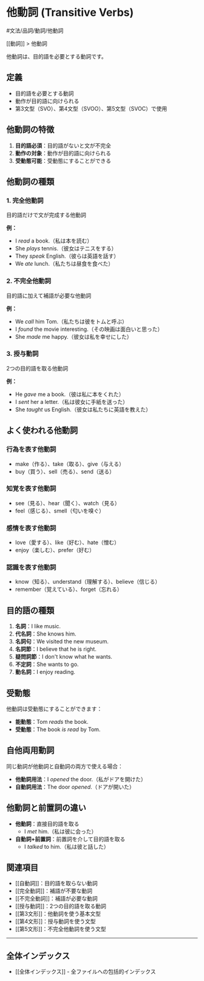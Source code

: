 ﻿# 他動詞 (Transitive Verbs)

#文法/品詞/動詞/他動詞

[[動詞]] > 他動詞

他動詞は、目的語を必要とする動詞です。

## 定義
- 目的語を必要とする動詞
- 動作が目的語に向けられる
- 第3文型（SVO）、第4文型（SVOO）、第5文型（SVOC）で使用

## 他動詞の特徴
1. **目的語必須**：目的語がないと文が不完全
2. **動作の対象**：動作が目的語に向けられる
3. **受動態可能**：受動態にすることができる

## 他動詞の種類

### 1. 完全他動詞
目的語だけで文が完成する他動詞

**例：**
- I *read* a book.（私は本を読む）
- She *plays* tennis.（彼女はテニスをする）
- They *speak* English.（彼らは英語を話す）
- We *ate* lunch.（私たちは昼食を食べた）

### 2. 不完全他動詞
目的語に加えて補語が必要な他動詞

**例：**
- We *call* him Tom.（私たちは彼をトムと呼ぶ）
- I *found* the movie interesting.（その映画は面白いと思った）
- She *made* me happy.（彼女は私を幸せにした）

### 3. 授与動詞
2つの目的語を取る他動詞

**例：**
- He *gave* me a book.（彼は私に本をくれた）
- I *sent* her a letter.（私は彼女に手紙を送った）
- She *taught* us English.（彼女は私たちに英語を教えた）

## よく使われる他動詞

### 行為を表す他動詞
- make（作る）、take（取る）、give（与える）
- buy（買う）、sell（売る）、send（送る）

### 知覚を表す他動詞
- see（見る）、hear（聞く）、watch（見る）
- feel（感じる）、smell（匂いを嗅ぐ）

### 感情を表す他動詞
- love（愛する）、like（好む）、hate（憎む）
- enjoy（楽しむ）、prefer（好む）

### 認識を表す他動詞
- know（知る）、understand（理解する）、believe（信じる）
- remember（覚えている）、forget（忘れる）

## 目的語の種類
1. **名詞**：I like music.
2. **代名詞**：She knows him.
3. **名詞句**：We visited the new museum.
4. **名詞節**：I believe that he is right.
5. **疑問詞節**：I don't know what he wants.
6. **不定詞**：She wants to go.
7. **動名詞**：I enjoy reading.

## 受動態
他動詞は受動態にすることができます：

- **能動態**：Tom *reads* the book.
- **受動態**：The book *is read* by Tom.

## 自他両用動詞
同じ動詞が他動詞と自動詞の両方で使える場合：

- **他動詞用法**：I *opened* the door.（私がドアを開けた）
- **自動詞用法**：The door *opened*.（ドアが開いた）

## 他動詞と前置詞の違い
- **他動詞**：直接目的語を取る
  - I *met* him.（私は彼に会った）
- **自動詞+前置詞**：前置詞を介して目的語を取る
  - I *talked* to him.（私は彼と話した）

## 関連項目
- [[自動詞]]：目的語を取らない動詞
- [[完全動詞]]：補語が不要な動詞
- [[不完全動詞]]：補語が必要な動詞
- [[授与動詞]]：2つの目的語を取る動詞
- [[第3文形]]：他動詞を使う基本文型
- [[第4文形]]：授与動詞を使う文型
- [[第5文形]]：不完全他動詞を使う文型

---

## 全体インデックス
- [[全体インデックス]] - 全ファイルへの包括的インデックス 